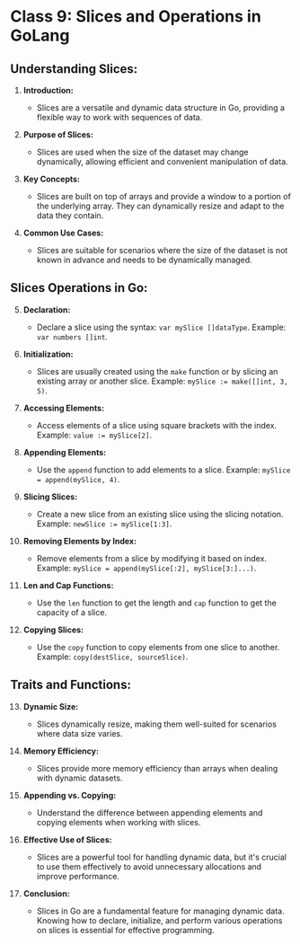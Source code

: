 # Class 9: Slices and Operations in GoLang

## Understanding Slices:

1. **Introduction:**
   - Slices are a versatile and dynamic data structure in Go, providing a flexible way to work with sequences of data.

2. **Purpose of Slices:**
   - Slices are used when the size of the dataset may change dynamically, allowing efficient and convenient manipulation of data.

3. **Key Concepts:**
   - Slices are built on top of arrays and provide a window to a portion of the underlying array. They can dynamically resize and adapt to the data they contain.

4. **Common Use Cases:**
   - Slices are suitable for scenarios where the size of the dataset is not known in advance and needs to be dynamically managed.

## Slices Operations in Go:

5. **Declaration:**
   - Declare a slice using the syntax: `var mySlice []dataType`. Example: `var numbers []int`.

6. **Initialization:**
   - Slices are usually created using the `make` function or by slicing an existing array or another slice. Example: `mySlice := make([]int, 3, 5)`.

7. **Accessing Elements:**
   - Access elements of a slice using square brackets with the index. Example: `value := mySlice[2]`.

8. **Appending Elements:**
   - Use the `append` function to add elements to a slice. Example: `mySlice = append(mySlice, 4)`.

9. **Slicing Slices:**
   - Create a new slice from an existing slice using the slicing notation. Example: `newSlice := mySlice[1:3]`.

10. **Removing Elements by Index:**
    - Remove elements from a slice by modifying it based on index. Example: `mySlice = append(mySlice[:2], mySlice[3:]...)`.

11. **Len and Cap Functions:**
    - Use the `len` function to get the length and `cap` function to get the capacity of a slice.

12. **Copying Slices:**
    - Use the `copy` function to copy elements from one slice to another. Example: `copy(destSlice, sourceSlice)`.

## Traits and Functions:

13. **Dynamic Size:**
    - Slices dynamically resize, making them well-suited for scenarios where data size varies.

14. **Memory Efficiency:**
    - Slices provide more memory efficiency than arrays when dealing with dynamic datasets.

15. **Appending vs. Copying:**
    - Understand the difference between appending elements and copying elements when working with slices.

16. **Effective Use of Slices:**
    - Slices are a powerful tool for handling dynamic data, but it's crucial to use them effectively to avoid unnecessary allocations and improve performance.

17. **Conclusion:**
    - Slices in Go are a fundamental feature for managing dynamic data. Knowing how to declare, initialize, and perform various operations on slices is essential for effective programming.
